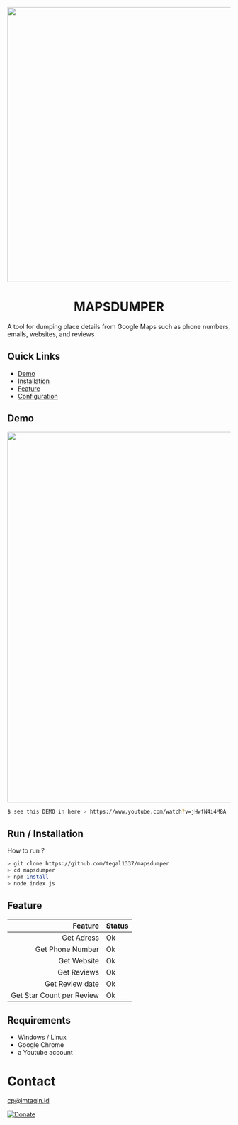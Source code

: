 <p align="center">
  <img src="https://github.com/tegal1337/mapsdumper/assets/31664438/04c8cf97-fdee-4d41-8201-b3e98fe21dfb" align="center" width="620"/>
<h1 align="center"> MAPSDUMPER </h1>
A tool for dumping place details from Google Maps such as phone numbers, emails, websites, and reviews
</p>
    
## Quick Links

* [Demo](https://www.youtube.com/watch?v=jHwfN4i4M8A)
* [Installation](#run--installation)
* [Feature](#feature)
* [Configuration](#configuration)

## Demo
 <a href="https://www.youtube.com/watch?v=jHwfN4i4M8A"> <img src="https://asciinema.org/a/paxVigckYdHQDm0DS1kFyETjG.png" width="836"/></a>


```bash
$ see this DEMO in here > https://www.youtube.com/watch?v=jHwfN4i4M8A

```

## Run / Installation
How to run ?

```bash
> git clone https://github.com/tegal1337/mapsdumper
> cd mapsdumper
> npm install
> node index.js
```


## Feature

 Feature  | Status |
| -------------:|------------- |
| Get Adress | Ok|
| Get Phone Number | Ok|
| Get Website | Ok|
| Get Reviews | Ok |
| Get Review date | Ok |
| Get Star Count per Review  | Ok|

## Requirements

 - Windows / Linux
 - Google Chrome
 - a Youtube account 


# Contact 
cp@imtaqin.id

[![Donate](https://img.shields.io/badge/Donate-PayPal-green.svg)](https://www.paypal.me/fdciabdul)





           

